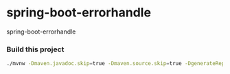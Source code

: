 # spring-boot-errorhandle
spring-boot-errorhandle

### Build this project

```bash
./mvnw -Dmaven.javadoc.skip=true -Dmaven.source.skip=true -DgenerateReports=false help:active-profiles clean install
```
